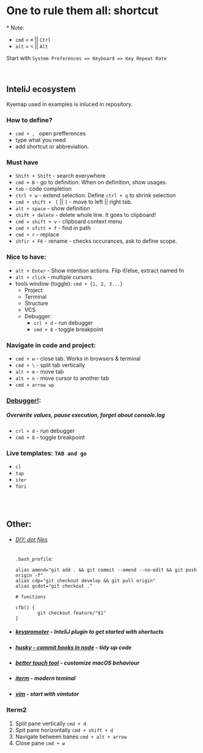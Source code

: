 # One to rule them all: shortcut

\* Note: 

- `cmd` = `⌘` || `Ctrl` 
- `alt` = `⌥` || `Alt`


Start with `System Preferences => Keyboard => Key Repeat Rate`



<br/>

##  InteliJ ecosystem

Kyemap used in examples is inluced in repository.

### How to define?
- `cmd + , ` open prefferences
- type what you need
- add shortcut or abbreviation.


### Must have
- `Shift + Shift` - search everywhere
- `cmd + B` - go to definition. When on definition, show usages.
- `tab` - code completion
- `ctrl + w` - extend selection. Define `ctrl + q` to shrink selection
- `cmd + shift + ` `[` || `]` - move to left || right tab. 
- `alt + space` - show definition 
- `shift + delete` - delete whole line. It goes to clipboard!
- `cmd = shift + v` - clipboard context menu
- `cmd + sfitt + f` - find in path
- `cmd + r` - replace
- `shfir + F6` - rename - checks occurances, ask to define scope.


### Nice to have:
- `alt + Enter` - Show intention actions. Flip if/else, extract named fn
- `alt + click`  - multiple cursors
- tools window (toggle): `cmd + {1, 2, 3...}`
  - Project
  - Terminal
  - Structure
  - VCS
  - Debugger:   
    - `crl + d` - run debugger
    - `cmd + 8` - toggle breakpoint
  
  
  
### Navigate in code and project: 
 - `cmd + w` - close tab. Works in browsers & terminal 
 - `cmd + \` - split tab vertically
 - `alt + m` - move tab
 - `alt + n` - move cursor to another tab
 - `cmd + arrow up` 
 

  
 


### [Debugger!](https://chrome.google.com/webstore/detail/jetbrains-ide-support/hmhgeddbohgjknpmjagkdomcpobmllji):
##### Overwrite values, pause execution, forget about console.log
- `crl + d` - run debugger
- `cmd + 8` - toggle breakpoint


### Live templates: `TAB and go`
- `cl`
- `tap`
- `iter`
- `fori`

<br/>
<br/>

## Other: 

- ###### [DIY: dot files](https://github.com/RadoslawB/settings) 
    `.bash_profile`:
    ```
    alias amend="git add . && git commit --amend --no-edit && git push origin -f"
    alias cdp="git checkout develop && git pull origin"
    alias gcdot="git checkout ."
    
    # functions
    
    cfb() {
            git checkout feature/"$1"
    }
    ```

- ##### [keypromoter](https://plugins.jetbrains.com/plugin/9792-key-promoter-x) - InteliJ plugin to get started with shortucts
- ##### [husky - commit hooks in node](https://github.com/typicode/husky) - tidy up code
- ##### [better touch tool](https://folivora.ai/) - customize macOS behaviour 
- ##### [iterm](https://www.iterm2.com/) - modern teminal
- ##### [vim](https://www.vim.org/) - start with vimtutor

### Iterm2 

1. Split pane vertically `cmd + d`
2. Spit pane horizontally `cmd + shift + d`
3. Navigate between banes `cmd + alt + arrow`
4. Close pane `cmd + w`
